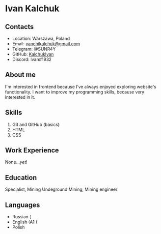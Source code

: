 # Ivan Kalchuk

## Contacts
* Location: Warszawa, Poland
* Email: vanchikalchuk@gmail.com
* Telegram: @SUNR4Y
* GitHub: [KalchukIvan](https://github.com/KalchukIvan)
* Discord: Ivan#1932

## About me
I'm interested in frontend because I've always enjoyed exploring website's functionality.
I want to improve my programming skills, because very interested in it.


## Skills
1. Git and GitHub (basics)
2. HTML 
3. CSS 

## Work Experience
None...*yet*!

## Education
Specialist, Mining Undeground Mining, Mining engineer

## Languages
* Russian (
* English (A1 )
* Polish
